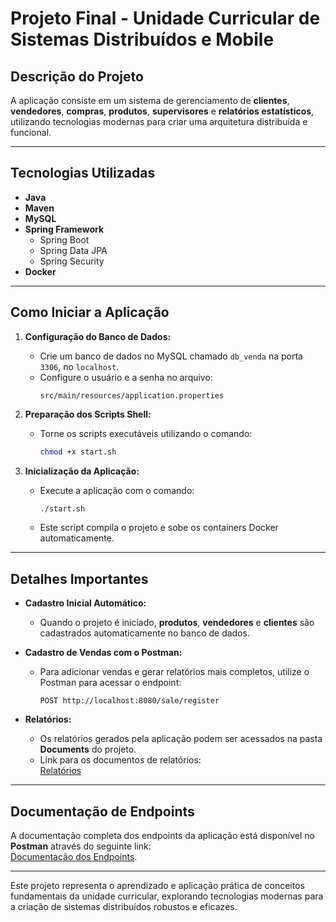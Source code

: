 # Projeto Final - Unidade Curricular de Sistemas Distribuídos e Mobile  

## **Descrição do Projeto**  
A aplicação consiste em um sistema de gerenciamento de **clientes**, **vendedores**, **compras**, **produtos**, **supervisores** e **relatórios estatísticos**, utilizando tecnologias modernas para criar uma arquitetura distribuída e funcional.

---

## **Tecnologias Utilizadas**  

- **Java**  
- **Maven**  
- **MySQL**  
- **Spring Framework**  
  - Spring Boot  
  - Spring Data JPA  
  - Spring Security  
- **Docker**  

---

## **Como Iniciar a Aplicação**  

1. **Configuração do Banco de Dados:**  
   - Crie um banco de dados no MySQL chamado `db_venda` na porta `3306`, no `localhost`.  
   - Configure o usuário e a senha no arquivo:  
     ```plaintext
     src/main/resources/application.properties
     ```

2. **Preparação dos Scripts Shell:**  
   - Torne os scripts executáveis utilizando o comando:  
     ```bash
     chmod +x start.sh
     ```

3. **Inicialização da Aplicação:**  
   - Execute a aplicação com o comando:  
     ```bash
     ./start.sh
     ```  
   - Este script compila o projeto e sobe os containers Docker automaticamente.

---

## **Detalhes Importantes**  

- **Cadastro Inicial Automático:**  
  - Quando o projeto é iniciado, **produtos**, **vendedores** e **clientes** são cadastrados automaticamente no banco de dados.  

- **Cadastro de Vendas com o Postman:**  
  - Para adicionar vendas e gerar relatórios mais completos, utilize o Postman para acessar o endpoint:  
    ```http
    POST http://localhost:8080/sale/register
    ```

- **Relatórios:**  
  - Os relatórios gerados pela aplicação podem ser acessados na pasta **Documents** do projeto.  
  - Link para os documentos de relatórios:  
    [Relatórios](https://github.com/MarcusViniLima/Api_Sales_Reports/tree/main/documents)

---

## **Documentação de Endpoints**  

A documentação completa dos endpoints da aplicação está disponível no **Postman** através do seguinte link:  
[Documentação dos Endpoints](https://lively-comet-604522.postman.co/workspace/Inventory-Management-System~a0b87526-f639-4132-989f-da52ae79793c/collection/22798399-155997e4-a15f-4a1e-94b5-b6fe7f3c81fb?action=share&creator=22798399&active-environment=39944084-c207f625-9024-47e1-8310-427f47438d9c).  

---

Este projeto representa o aprendizado e aplicação prática de conceitos fundamentais da unidade curricular, explorando tecnologias modernas para a criação de sistemas distribuídos robustos e eficazes.

